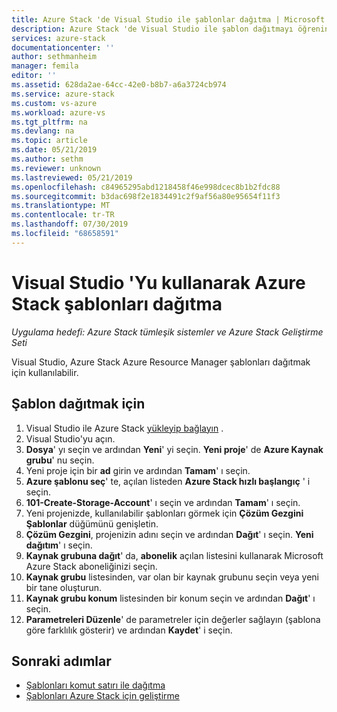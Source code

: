 ```yaml
---
title: Azure Stack 'de Visual Studio ile şablonlar dağıtma | Microsoft Docs
description: Azure Stack 'de Visual Studio ile şablon dağıtmayı öğrenin.
services: azure-stack
documentationcenter: ''
author: sethmanheim
manager: femila
editor: ''
ms.assetid: 628da2ae-64cc-42e0-b8b7-a6a3724cb974
ms.service: azure-stack
ms.custom: vs-azure
ms.workload: azure-vs
ms.tgt_pltfrm: na
ms.devlang: na
ms.topic: article
ms.date: 05/21/2019
ms.author: sethm
ms.reviewer: unknown
ms.lastreviewed: 05/21/2019
ms.openlocfilehash: c84965295abd1218458f46e998dcec8b1b2fdc88
ms.sourcegitcommit: b3dac698f2e1834491c2f9af56a80e95654f11f3
ms.translationtype: MT
ms.contentlocale: tr-TR
ms.lasthandoff: 07/30/2019
ms.locfileid: "68658591"
---
```

# <a name="deploy-templates-in-azure-stack-using-visual-studio"></a>Visual Studio 'Yu kullanarak Azure Stack şablonları dağıtma

*Uygulama hedefi: Azure Stack tümleşik sistemler ve Azure Stack Geliştirme Seti*

Visual Studio, Azure Stack Azure Resource Manager şablonları dağıtmak için kullanılabilir.

## <a name="to-deploy-a-template"></a>Şablon dağıtmak için

1. Visual Studio ile Azure Stack [yükleyip bağlayın](azure-stack-install-visual-studio.md) .
2. Visual Studio'yu açın.
3. **Dosya**' yı seçin ve ardından **Yeni**' yi seçin. **Yeni proje**' de **Azure Kaynak grubu**' nu seçin.
4. Yeni proje için bir **ad** girin ve ardından **Tamam**' ı seçin.
5. **Azure şablonu seç**' te, açılan listeden **Azure Stack hızlı başlangıç** ' i seçin.
6. **101-Create-Storage-Account**' ı seçin ve ardından **Tamam**' ı seçin.
7. Yeni projenizde, kullanılabilir şablonları görmek için **Çözüm Gezgini** **Şablonlar** düğümünü genişletin.
8. **Çözüm Gezgini**, projenizin adını seçin ve ardından **Dağıt**' ı seçin. **Yeni dağıtım**' ı seçin.
9. **Kaynak grubuna dağıt**' da, **abonelik** açılan listesini kullanarak Microsoft Azure Stack aboneliğinizi seçin.
10. **Kaynak grubu** listesinden, var olan bir kaynak grubunu seçin veya yeni bir tane oluşturun.
11. **Kaynak grubu konum** listesinden bir konum seçin ve ardından **Dağıt**' ı seçin.
12. **Parametreleri Düzenle**' de parametreler için değerler sağlayın (şablona göre farklılık gösterir) ve ardından **Kaydet**' i seçin.

## <a name="next-steps"></a>Sonraki adımlar

* [Şablonları komut satırı ile dağıtma](azure-stack-deploy-template-command-line.md)
* [Şablonları Azure Stack için geliştirme](azure-stack-develop-templates.md)
